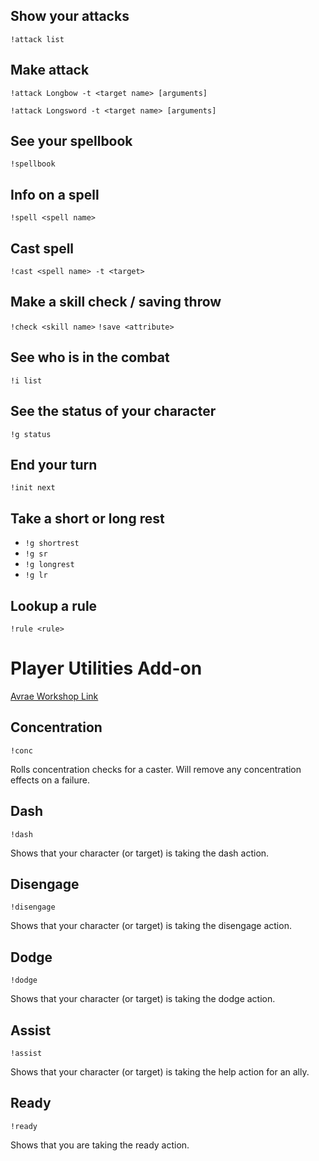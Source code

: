 ## Show your attacks
`!attack list`

## Make attack
`!attack Longbow -t <target name> [arguments]`

`!attack Longsword -t <target name> [arguments]`

## See your spellbook
`!spellbook`

## Info on a spell
`!spell <spell name>`

## Cast spell
`!cast <spell name> -t <target>`

## Make a skill check / saving throw
`!check <skill name>`
`!save <attribute>`

## See who is in the combat
`!i list`

## See the status of your character
`!g status`

## End your turn
`!init next`

## Take a short or long rest
* `!g shortrest`
* `!g sr`
* `!g longrest`
* `!g lr`

## Lookup a rule
`!rule <rule>`

# Player Utilities Add-on
[Avrae Workshop Link](https://avrae.io/dashboard/workshop/5f88d637f2d59b2718721a9a)
## Concentration
`!conc`

Rolls concentration checks for a caster. Will remove any concentration effects on a failure.

## Dash
`!dash`

Shows that your character (or target) is taking the dash action.

## Disengage
`!disengage`

Shows that your character (or target) is taking the disengage action.

## Dodge
`!dodge`

Shows that your character (or target) is taking the dodge action.

## Assist
`!assist`

Shows that your character (or target) is taking the help action for an ally.

## Ready
`!ready`

Shows that you are taking the ready action.
